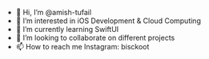 - 👋 Hi, I’m @amish-tufail
- 👀 I’m interested in iOS Development & Cloud Computing
- 🌱 I’m currently learning SwiftUI
- 💞️ I’m looking to collaborate on different projects
- 📫 How to reach me Instagram: bisckoot

<!---
amish-tufail/amish-tufail is a ✨ special ✨ repository because its `README.md` (this file) appears on your GitHub profile.
You can click the Preview link to take a look at your changes.
--->
